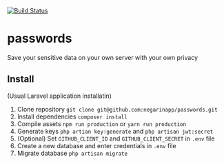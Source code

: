 [![Build Status](https://travis-ci.org/negarinapp/passwords.svg?branch=master)](https://travis-ci.org/negarinapp/passwords)

# passwords
Save your sensitive data on your own server with your own privacy

## Install
(Usual Laravel application installatin)
1. Clone repository `git clone git@github.com:negarinapp/passwords.git`
2. Install dependencies `composer install`
3. Compile assets `npm run production` or `yarn run production`
4. Generate keys `php artian key:generate` and `php artisan jwt:secret`
5. (Optional) Set `GITHUB_CLIENT_ID` and `GITHUB_CLIENT_SECRET` in `.env` file
6. Create a new database and enter credentials in `.env` file
7. Migrate database `php artisan migrate`
